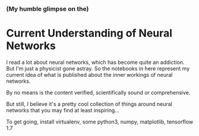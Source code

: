 ### (My humble glimpse on the) 
# Current Understanding of Neural Networks

I read a lot about neural networks, which has become quite an addiction. But I'm just a physicist gone astray.
So the notebooks in here represent my current idea of what is published about the inner workings of neural networks.

By no means is the content verified, scientifically sound or comprehensive. 

But still, I believe it's a pretty cool collection of things around neural networks that you may find at least inspiring...

To get going, install virtualenv, some python3, numpy, matplotlib, tensorflow 1.7